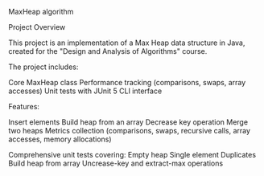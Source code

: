 MaxHeap algorithm

Project Overview

This project is an implementation of a Max Heap data structure in Java, created for the "Design and Analysis of Algorithms" course.

The project includes:

Core MaxHeap class
Performance tracking (comparisons, swaps, array accesses)
Unit tests with JUnit 5
CLI interface


Features:

Insert elements
Build heap from an array
Decrease key operation
Merge two heaps
Metrics collection (comparisons, swaps, recursive calls, array accesses, memory allocations)


Comprehensive unit tests covering:
Empty heap
Single element
Duplicates
Build heap from array
Uncrease-key and extract-max operations
